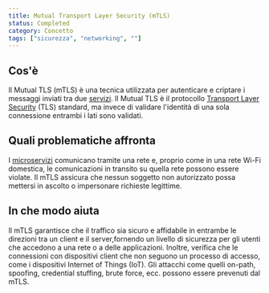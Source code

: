 ```yaml
---
title: Mutual Transport Layer Security (mTLS)
status: Completed
category: Concetto
tags: ["sicurezza", "networking", ""]
---
```


## Cos'è

Il Mutual TLS (mTLS) è una tecnica utilizzata per autenticare e criptare i messaggi inviati tra due [servizi](/it/service/).
Il Mutual TLS è il protocollo [Transport Layer Security](/it/transport-layer-security/) (TLS) standard,
ma invece di validare l'identità di una sola connessione entrambi i lati sono validati.

## Quali problematiche affronta

I [microservizi](/it/microservices/) comunicano tramite una rete e,
proprio come in una rete Wi-Fi domestica, le comunicazioni in transito su quella rete possono essere violate.
Il mTLS assicura che nessun soggetto non autorizzato possa mettersi in ascolto o impersonare richieste legittime.

## In che modo aiuta

Il mTLS garantisce che il traffico sia sicuro e affidabile in entrambe le direzioni tra un client e il server,fornendo un livello di sicurezza per gli utenti che accedono a una rete o a delle applicazioni.
Inoltre, verifica che le connessioni con dispositivi client che non seguono un processo di accesso, come i dispositivi Internet of Things (IoT).
Gli attacchi come quelli on-path, spoofing, credential stuffing, brute force, ecc. possono essere prevenuti dal mTLS.
